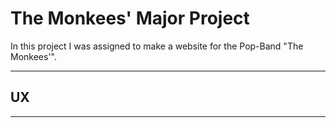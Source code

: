 # The Monkees' Major Project

 In this project I was assigned to make a website for the Pop-Band "The Monkees'". 
 
 ----------
 
 ## UX
 
 ------
